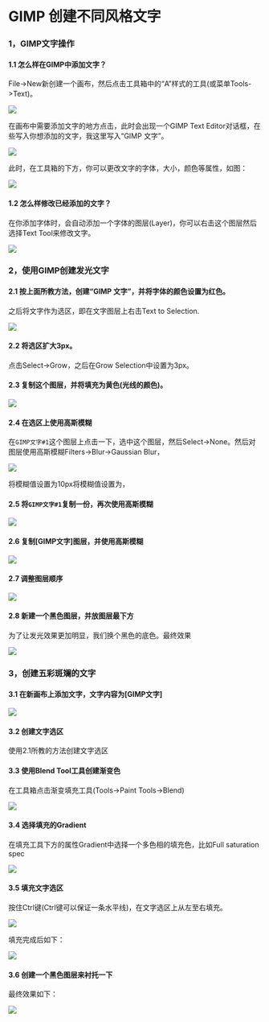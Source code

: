 GIMP 创建不同风格文字
========

### 1，GIMP文字操作

#### 1.1 怎么样在GIMP中添加文字？

File->New新创建一个画布，然后点击工具箱中的“A”样式的工具(或菜单Tools->Text)。

![](http://images.cnblogs.com/cnblogs_com/Jerry-Chou/201106/201106071353085667.png)

在画布中需要添加文字的地方点击，此时会出现一个GIMP Text Editor对话框，在些写入你想添加的文字，我这里写入“GIMP 文字”。

![](http://images.cnblogs.com/cnblogs_com/Jerry-Chou/201106/20110607135309585.png)

此时，在工具箱的下方，你可以更改文字的字体，大小，颜色等属性，如图：

![](http://images.cnblogs.com/cnblogs_com/Jerry-Chou/201106/201106071353091664.png)

#### 1.2 怎么样修改已经添加的文字？

在你添加字体时，会自动添加一个字体的图层(Layer)，你可以右击这个图层然后选择Text Tool来修改文字。

![](http://images.cnblogs.com/cnblogs_com/Jerry-Chou/201106/201106071353096092.png)


### 2，使用GIMP创建发光文字

#### 2.1 按上面所教方法，创建“GIMP 文字”，并将字体的颜色设置为红色。

之后将文字作为选区，即在文字图层上右击Text to Selection.

![](http://images.cnblogs.com/cnblogs_com/Jerry-Chou/201106/201106071353105469.png)

#### 2.2 将选区扩大3px。

点击Select->Grow，之后在Grow Selection中设置为3px。

#### 2.3 复制这个图层，并将填充为黄色(光线的颜色)。

![](http://images.cnblogs.com/cnblogs_com/Jerry-Chou/201106/201106071353108501.png)

#### 2.4 在选区上使用高斯模糊

在`GIMP文字#1`这个图层上点击一下，选中这个图层，然后Select->None。然后对图层使用高斯模糊Filters->Blur->Gaussian Blur，

![](http://images.cnblogs.com/cnblogs_com/Jerry-Chou/201106/201106071353109896.png)

将模糊值设置为10px将模糊值设置为，

#### 2.5 将`GIMP文字#1`复制一份，再次使用高斯模糊

![](http://images.cnblogs.com/cnblogs_com/Jerry-Chou/201106/201106071353114814.png)

#### 2.6 复制[GIMP文字]图层，并使用高斯模糊

![](http://images.cnblogs.com/cnblogs_com/Jerry-Chou/201106/201106071353125238.png)

#### 2.7 调整图层顺序

![](http://images.cnblogs.com/cnblogs_com/Jerry-Chou/201106/201106071353124682.png)

#### 2.8 新建一个黑色图层，并放图层最下方

为了让发光效果更加明显，我们换个黑色的底色。最终效果

![](http://images.cnblogs.com/cnblogs_com/Jerry-Chou/201106/201106071353137680.png)


### 3，创建五彩斑斓的文字

#### 3.1 在新画布上添加文字，文字内容为[GIMP文字]

![](http://images.cnblogs.com/cnblogs_com/Jerry-Chou/201106/201106071353141726.png)

#### 3.2 创建文字选区

使用2.1所教的方法创建文字选区


#### 3.3 使用Blend Tool工具创建渐变色

在工具箱点击渐变填充工具(Tools->Paint Tools->Blend)

![](http://images.cnblogs.com/cnblogs_com/Jerry-Chou/201106/201106071353143088.png)

#### 3.4 选择填充的Gradient

在填充工具下方的属性Gradient中选择一个多色相的填充色，比如Full saturation spec

![](http://images.cnblogs.com/cnblogs_com/Jerry-Chou/201106/201106071353146120.png)

#### 3.5 填充文字选区

按住Ctrl键(Ctrl键可以保证一条水平线)，在文字选区上从左至右填充。

![](http://images.cnblogs.com/cnblogs_com/Jerry-Chou/201106/201106071353149151.png)

填充完成后如下：

![](http://images.cnblogs.com/cnblogs_com/Jerry-Chou/201106/201106071353145007.png)

#### 3.6 创建一个黑色图层来衬托一下

最终效果如下：

![](http://images.cnblogs.com/cnblogs_com/Jerry-Chou/201106/201106071353146087.png)
